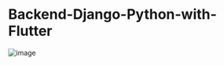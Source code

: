 # Backend-Django-Python-with-Flutter


![image](https://github.com/user-attachments/assets/f9cc1d52-8bf2-4fdc-b523-067f069fa89f)
